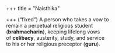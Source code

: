 +++
title = "Naisthika"

+++
(“fixed”) A person who takes a vow to  
remain a perpetual religious student  
(**brahmacharin**), keeping lifelong vows  
of **celibacy**, austerity, study, and service  
to his or her religious preceptor (**guru**).